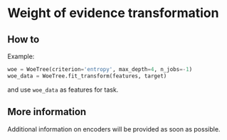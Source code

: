 # Weight of evidence transformation

## How to
Example:
```python
woe = WoeTree(criterion='entropy', max_depth=4, n_jobs=-1)
woe_data = WoeTree.fit_transform(features, target)
````
and use ```woe_data``` as features for task.

## More information
Additional information on encoders will be provided as soon as possible.